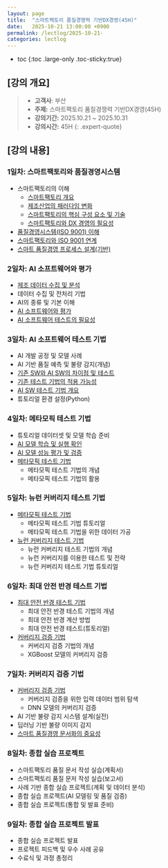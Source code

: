 ```yaml
---
layout: page
title:  "스마트팩토리 품질경쟁력 기반DX경영(45H)"
date:   2025-10-21 13:00:00 +0900
permalink: /lectlog/2025-10-21-
categories: lectlog
---
```

* toc
{:toc .large-only .toc-sticky:true}


## [강의 개요]

> - **고객사**: 부산
> - **주제:** 스마트팩토리 품질경쟁력 기반DX경영(45H)
> - **강의기간:** 2025.10.21 ~ 2025.10.31
> - **강의시간:** 45H
{: .expert-quote}

## [강의 내용]

### 1일차: 스마트팩토리와 품질경영시스템
- 스마트팩토리의 이해
    - [스마트팩토리 개요](/materials/S06-01-01-01_01-SmartFactoryOverview)
    - [제조산업의 패러다임 변화](/materials/S06-01-01-02_01-ParadigmShiftInTheManufacturingIndustry)
    - [스마트팩토리의 핵심 구성 요소 및 기술](/materials/S06-01-03-01_01-SmartFactoryComponents)
    - [스마트팩토리와 DX 경영의 필요성](/materials/S06-03-01-01_01-DxManagement)
- [품질경영시스템(ISO 9001) 이해](/materials/S06-03-02-01_01-Iso9001Overview)
- [스마트팩토리와 ISO 9001 연계](/materials/S06-03-03-01_01-SmartFactoryXIso9001)
- [스마트 품질경영 프로세스 설계(기반)](/materials/S06-03-04-01_01-DxManagementProcess)

### 2일차: AI 소프트웨어와 평가
- [제조 데이터 수집 및 분석](/materials/S06-04-01-01_01-ManufacturingDataCollectAndAnalyze)
- 데이터 수집 및 전처리 기법
- AI의 종류 및 기본 이해
- [AI 소프트웨어와 평가](/materials/S03-10-01-01_01-AiSwEvaluation)
- [AI 소프트웨어 테스트의 필요성](/materials/S03-10-01-02_01-AiSwTestOverview)

### 3일차: AI 소프트웨어 테스트 기법
- AI 개발 공정 및 모델 사례
- AI 기반 품질 예측 및 불량 감지(개념)
- [기존 SW와 AI SW의 차이점 및 테스트](/materials/S03-10-01-03_01-ExistingSwAndAiSwComparison)
- [기존 테스트 기법의 적용 가능성](/materials/S03-10-01-04_01-ExistingTestingTechniques)
- [AI SW 테스트 기법 개요](/materials/S03-10-01-05_01-AiSwTestingTechniques)
- 튜토리얼 환경 설정(Python)

### 4일차: 메타모픽 테스트 기법
- 튜토리얼 데이터셋 및 모델 학습 준비
- [AI 모델 학습 및 실행 확인](/materials/S03-10-02-01_01-AiModelTrainingAndVerification)
- [AI 모델 성능 평가 및 검증](/materials/S03-10-02-02_01-AiModelEvaluationAndValidation)
- [메타모픽 테스트 기법](/materials/S03-10-02-03_01-MetamorphicTestingTechniques)
    - 메타모픽 테스트 기법의 개념
    - 메타모픽 테스트 기법의 활용

### 5일차: 뉴런 커버리지 테스트 기법
- [메타모픽 테스트 기법](/materials/S03-10-02-03_01-MetamorphicTestingTechniques)
    - 메타모픽 테스트 기법 튜토리얼
    - 메타모픽 테스트 기법을 위한 데이터 가공
- [뉴런 커버리지 테스트 기법](/materials/S03-10-02-04_01-NeuronCoverageTestingTechniques)
    - 뉴런 커버리지 테스트 기법의 개념
    - 뉴런 커버리지를 이용한 테스트 및 전략
    - 뉴런 커버리지 테스트 기법 튜토리얼

### 6일차: 최대 안전 반경 테스트 기법
- [최대 안전 반경 테스트 기법](/materials/S03-10-02-05_01-MaximumSafetyRadiusTestingTechniques)
    - 최대 안전 반경 테스트 기법의 개념
    - 최대 안전 반경 계산 방법
    - 최대 안전 반경 테스트(튜토리얼)
- [커버리지 검증 기법](/materials/S03-10-02-06_01-CoverageVerificationTechniques)
    - 커버리지 검증 기법의 개념
    - XGBoost 모델의 커버리지 검증

### 7일차: 커버리지 검증 기법
- [커버리지 검증 기법](/materials/S03-10-02-06_01-CoverageVerificationTechniques)
    - 커버리지 검증을 위한 입력 데이터 범위 탐색
    - DNN 모델의 커버리지 검증
- AI 기반 불량 감지 시스템 설계(실전)
- 딥러닝 기반 불량 이미지 감지
- [스마트 품질경영 문서화의 중요성](/materials/S06-03-05-01_01-DxManagementDocumentation)

### 8일차: 종합 실습 프로젝트
- 스마트팩토리 품질 문서 작성 실습(계획서)
- 스마트팩토리 품질 문저 작성 실습(보고서)
- 사례 기반 종합 실습 프로젝트(계획 및 데이터 분석)
- 종합 실습 프로젝트(AI 모델링 및 품질 검증)
- 종합 실습 프로젝트(통합 및 발표 준비)

### 9일차: 종합 실습 프로젝트 발표
- 종합 실습 프로젝트 발표
- 프로젝트 피드백 및 우수 사례 공유
- 수료식 및 과정 총정리